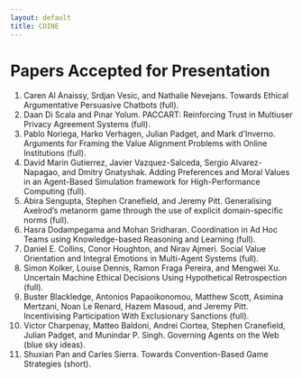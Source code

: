 ```yaml
---
layout: default
title: COINE
---
```


# Papers Accepted for Presentation

1. Caren Al Anaissy, Srdjan Vesic, and Nathalie Nevejans. Towards Ethical Argumentative Persuasive Chatbots (full).
2. Daan Di Scala and Pınar Yolum. PACCART: Reinforcing Trust in Multiuser Privacy Agreement Systems (full).
3. Pablo Noriega, Harko Verhagen, Julian Padget, and Mark d’Inverno.  Arguments for Framing the Value Alignment Problems with Online Institutions (full).
4. David Marin Gutierrez, Javier Vazquez-Salceda, Sergio Alvarez-Napagao, and Dmitry Gnatyshak.  Adding Preferences and Moral Values in an Agent-Based Simulation framework for High-Performance Computing (full).
5. Abira Sengupta, Stephen Cranefield, and Jeremy Pitt.  Generalising Axelrod’s metanorm game through the use of explicit domain-specific norms (full).
6. Hasra Dodampegama and Mohan Sridharan. Coordination in Ad Hoc Teams using Knowledge-based Reasoning and Learning (full).
7. Daniel E. Collins, Conor Houghton,  and Nirav Ajmeri. Social Value Orientation and Integral Emotions in Multi-Agent Systems (full).
8. Simon Kolker, Louise Dennis, Ramon Fraga Pereira, and Mengwei Xu. Uncertain Machine Ethical Decisions Using Hypothetical Retrospection (full). 
9. Buster Blackledge, Antonios Papaoikonomou, Matthew Scott, Asimina Mertzani, Noan Le Renard, Hazem Masoud, and Jeremy Pitt.  Incentivising Participation With Exclusionary Sanctions (full).
10. Victor Charpenay, Matteo Baldoni, Andrei Ciortea, Stephen Cranefield, Julian Padget, and Munindar P. Singh.  Governing Agents on the Web (blue sky ideas).
11. Shuxian Pan and Carles Sierra. Towards Convention-Based Game Strategies (short).
